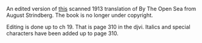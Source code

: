 An edited version of [this](http://archive.org/details/byopensea00strigoog) scanned 1913 translation of By The Open Sea from August Strindberg.
The book is no longer under copyright.

Editing is done up to ch 19. That is page 310 in the djvi.
Italics and special characters have been added up to page 310.